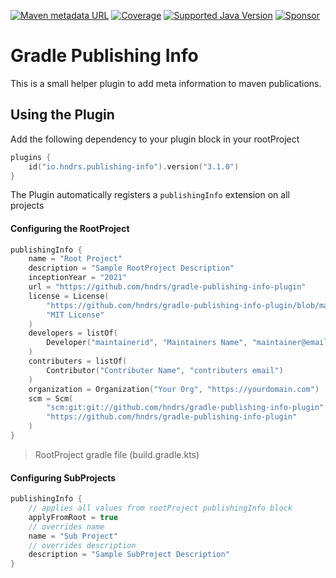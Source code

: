 [![Maven metadata URL](https://img.shields.io/maven-metadata/v?color=green&label=GRADLE%20PLUGIN&metadataUrl=https%3A%2F%2Fplugins.gradle.org%2Fm2%2Fio%2Fhndrs%2Fpublishing-info%2Fio.hndrs.publishing-info.gradle.plugin%2Fmaven-metadata.xml&style=for-the-badge)](https://plugins.gradle.org/plugin/io.hndrs.publishing-info)
[![Coverage](https://img.shields.io/sonar/coverage/hndrs_gradle-publishing-info-plugin?server=https%3A%2F%2Fsonarcloud.io&style=for-the-badge)](https://sonarcloud.io/dashboard?id=hndrs_gradle-publishing-info-plugin)
[![Supported Java Version](https://img.shields.io/badge/Supported%20Java%20Version-17%2B-informational?style=for-the-badge)]()
[![Sponsor](https://img.shields.io/static/v1?logo=GitHub&label=Sponsor&message=%E2%9D%A4&color=ff69b4&style=for-the-badge)](https://github.com/sponsors/marvinschramm)

# Gradle Publishing Info

This is a small helper plugin to add meta information to maven publications.

## Using the Plugin

Add the following dependency to your plugin block in your rootProject

```kotlin
plugins {
    id("io.hndrs.publishing-info").version("3.1.0")
}
```

The Plugin automatically registers a ```publishingInfo``` extension on all projects

#### Configuring the RootProject

```kotlin
publishingInfo {
    name = "Root Project"
    description = "Sample RootProject Description"
    inceptionYear = "2021"
    url = "https://github.com/hndrs/gradle-publishing-info-plugin"
    license = License(
        "https://github.com/hndrs/gradle-publishing-info-plugin/blob/main/LICENSE",
        "MIT License"
    )
    developers = listOf(
        Developer("maintainerid", "Maintainers Name", "maintainer@email.com")
    )
    contributers = listOf(
        Contributor("Contributer Name", "contributers email")
    )
    organization = Organization("Your Org", "https://yourdomain.com")
    scm = Scm(
        "scm:git:git://github.com/hndrs/gradle-publishing-info-plugin",
        "https://github.com/hndrs/gradle-publishing-info-plugin"
    )
}
```

> RootProject gradle file (build.gradle.kts)

#### Configuring SubProjects

```kotlin
publishingInfo {
    // applies all values from rootProject publishingInfo block
    applyFromRoot = true
    // overrides name
    name = "Sub Project"
    // overrides description
    description = "Sample SubProject Description"
}
```
